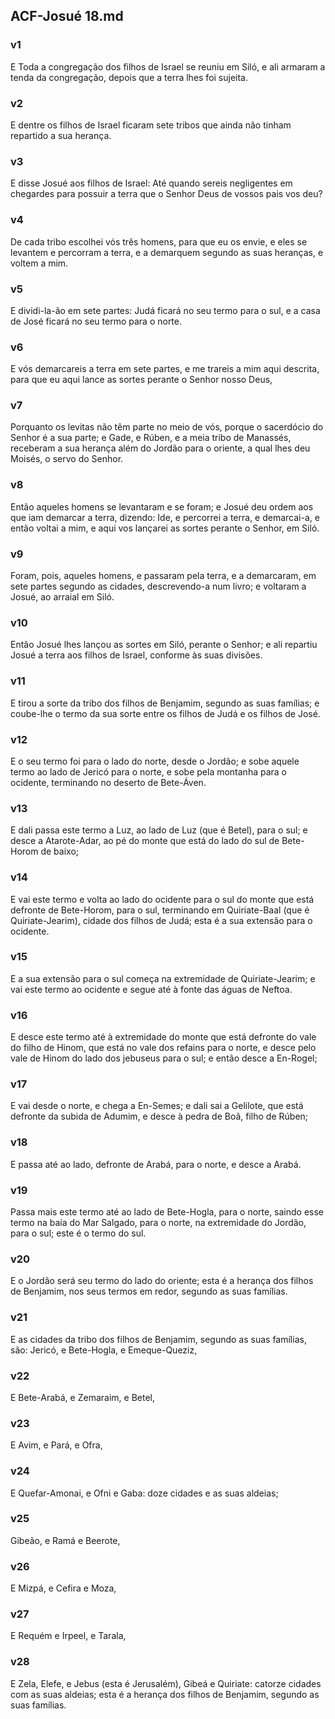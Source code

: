 ## ACF-Josué 18.md
### v1
 E Toda a congregação dos filhos de Israel se reuniu em Siló, e ali armaram a tenda da congregação, depois que a terra lhes foi sujeita.
### v2
 E dentre os filhos de Israel ficaram sete tribos que ainda não tinham repartido a sua herança.
### v3
 E disse Josué aos filhos de Israel: Até quando sereis negligentes em chegardes para possuir a terra que o Senhor Deus de vossos pais vos deu?
### v4
 De cada tribo escolhei vós três homens, para que eu os envie, e eles se levantem e percorram a terra, e a demarquem segundo as suas heranças, e voltem a mim.
### v5
 E dividi-la-ão em sete partes: Judá ficará no seu termo para o sul, e a casa de José ficará no seu termo para o norte.
### v6
 E vós demarcareis a terra em sete partes, e me trareis a mim aqui descrita, para que eu aqui lance as sortes perante o Senhor nosso Deus,
### v7
 Porquanto os levitas não têm parte no meio de vós, porque o sacerdócio do Senhor é a sua parte; e Gade, e Rúben, e a meia tribo de Manassés, receberam a sua herança além do Jordão para o oriente, a qual lhes deu Moisés, o servo do Senhor.
### v8
 Então aqueles homens se levantaram e se foram; e Josué deu ordem aos que iam demarcar a terra, dizendo: Ide, e percorrei a terra, e demarcai-a, e então voltai a mim, e aqui vos lançarei as sortes perante o Senhor, em Siló.
### v9
 Foram, pois, aqueles homens, e passaram pela terra, e a demarcaram, em sete partes segundo as cidades, descrevendo-a num livro; e voltaram a Josué, ao arraial em Siló.
### v10
 Então Josué lhes lançou as sortes em Siló, perante o Senhor; e ali repartiu Josué a terra aos filhos de Israel, conforme às suas divisões.
### v11
 E tirou a sorte da tribo dos filhos de Benjamim, segundo as suas famílias; e coube-lhe o termo da sua sorte entre os filhos de Judá e os filhos de José.
### v12
 E o seu termo foi para o lado do norte, desde o Jordão; e sobe aquele termo ao lado de Jericó para o norte, e sobe pela montanha para o ocidente, terminando no deserto de Bete-Áven.
### v13
 E dali passa este termo a Luz, ao lado de Luz (que é Betel), para o sul; e desce a Atarote-Adar, ao pé do monte que está do lado do sul de Bete-Horom de baixo;
### v14
 E vai este termo e volta ao lado do ocidente para o sul do monte que está defronte de Bete-Horom, para o sul, terminando em Quiriate-Baal (que é Quiriate-Jearim), cidade dos filhos de Judá; esta é a sua extensão para o ocidente.
### v15
 E a sua extensão para o sul começa na extremidade de Quiriate-Jearim; e vai este termo ao ocidente e segue até à fonte das águas de Neftoa.
### v16
 E desce este termo até à extremidade do monte que está defronte do vale do filho de Hinom, que está no vale dos refains para o norte, e desce pelo vale de Hinom do lado dos jebuseus para o sul; e então desce a En-Rogel;
### v17
 E vai desde o norte, e chega a En-Semes; e dali sai a Gelilote, que está defronte da subida de Adumim, e desce à pedra de Boã, filho de Rúben;
### v18
 E passa até ao lado, defronte de Arabá, para o norte, e desce a Arabá.
### v19
 Passa mais este termo até ao lado de Bete-Hogla, para o norte, saindo esse termo na baía do Mar Salgado, para o norte, na extremidade do Jordão, para o sul; este é o termo do sul.
### v20
 E o Jordão será seu termo do lado do oriente; esta é a herança dos filhos de Benjamim, nos seus termos em redor, segundo as suas famílias.
### v21
 E as cidades da tribo dos filhos de Benjamim, segundo as suas famílias, são: Jericó, e Bete-Hogla, e Emeque-Queziz,
### v22
 E Bete-Arabá, e Zemaraim, e Betel,
### v23
 E Avim, e Pará, e Ofra,
### v24
 E Quefar-Amonai, e Ofni e Gaba: doze cidades e as suas aldeias;
### v25
 Gibeão, e Ramá e Beerote,
### v26
 E Mizpá, e Cefira e Moza,
### v27
 E Requém e Irpeel, e Tarala,
### v28
 E Zela, Elefe, e Jebus (esta é Jerusalém), Gibeá e Quiriate: catorze cidades com as suas aldeias; esta é a herança dos filhos de Benjamim, segundo as suas famílias.
